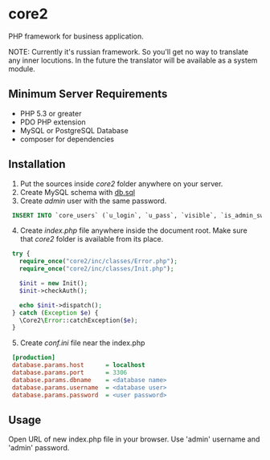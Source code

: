 core2
=====
PHP framework for business application.

NOTE: Currently it's russian framework. So you'll get no way to translate any inner locutions. In the future the translator will be available as a system module.

Minimum Server Requirements
---------------------------

* PHP 5.3 or greater
* PDO PHP extension
* MySQL or PostgreSQL Database
* composer for dependencies


Installation
------------
1. Put the sources inside *core2* folder anywhere on your server.
2. Create MySQL schema with [db.sql](db.sql)
3. Create *admin* user with the same password.
 ```sql
  INSERT INTO `core_users` (`u_login`, `u_pass`, `visible`, `is_admin_sw`) VALUES ('admin', 'ad7123ebca969de21e49c12a7d69ce25', 'Y', 'Y');
  ```

4. Create *index.php* file anywhere inside the document root. Make sure that *core2* folder is available from its place.
 ```php
  try {
  	require_once("core2/inc/classes/Error.php");
  	require_once("core2/inc/classes/Init.php");
 
  	$init = new Init();
  	$init->checkAuth();
 
  	echo $init->dispatch();
  } catch (Exception $e) {
  	\Core2\Error::catchException($e);
  }
 ```
5. Create *conf.ini* file near the index.php
 
 ```ini
  [production]
  database.params.host      = localhost
  database.params.port      = 3306
  database.params.dbname    = <database name>
  database.params.username  = <database user>
  database.params.password  = <user password>
 ```

Usage
-----
Open URL of new index.php file in your browser. Use 'admin' username and 'admin' password.
